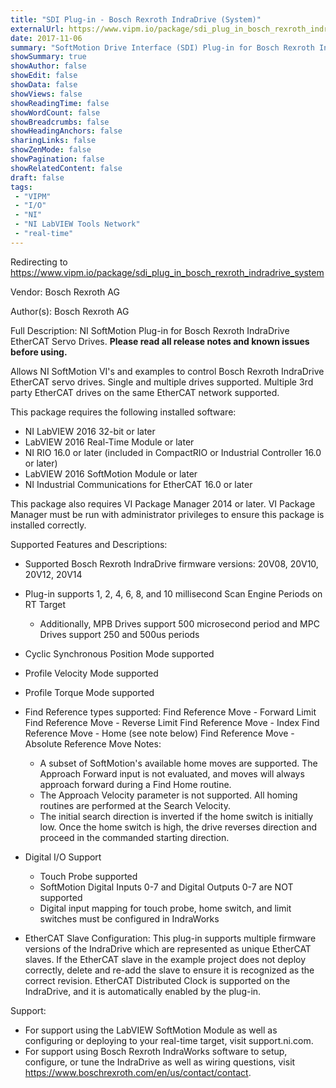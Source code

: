 ```yaml
---
title: "SDI Plug-in - Bosch Rexroth IndraDrive (System)"
externalUrl: https://www.vipm.io/package/sdi_plug_in_bosch_rexroth_indradrive_system
date: 2017-11-06
summary: "SoftMotion Drive Interface (SDI) Plug-in for Bosch Rexroth IndraDrive servo drives."
showSummary: true
showAuthor: false
showEdit: false
showData: false
showViews: false
showReadingTime: false
showWordCount: false
showBreadcrumbs: false
showHeadingAnchors: false
sharingLinks: false
showZenMode: false
showPagination: false
showRelatedContent: false
draft: false
tags:
 - "VIPM"
 - "I/O"
 - "NI"
 - "NI LabVIEW Tools Network"
 - "real-time"
---
```


Redirecting to https://www.vipm.io/package/sdi_plug_in_bosch_rexroth_indradrive_system

Vendor: Bosch Rexroth AG

Author(s): Bosch Rexroth AG
 
Full Description:
NI SoftMotion Plug-in for Bosch Rexroth IndraDrive EtherCAT Servo Drives. **Please read all release notes and known issues before using.**

Allows NI SoftMotion VI's and examples to control Bosch Rexroth IndraDrive EtherCAT servo drives. Single and multiple drives supported. Multiple 3rd party EtherCAT drives on the same EtherCAT network supported.

This package requires the following installed software:
- NI LabVIEW 2016 32-bit or later
- LabVIEW 2016 Real-Time Module or later
- NI RIO 16.0 or later (included in CompactRIO or Industrial Controller 16.0 or later)
- LabVIEW 2016 SoftMotion Module or later
- NI Industrial Communications for EtherCAT 16.0 or later

This package also requires VI Package Manager 2014 or later.
VI Package Manager must be run with administrator privileges to ensure this package is installed correctly.

Supported Features and Descriptions:
- Supported Bosch Rexroth IndraDrive firmware versions: 20V08, 20V10, 20V12, 20V14
- Plug-in supports 1, 2, 4, 6, 8, and 10 millisecond Scan Engine Periods on RT Target
  - Additionally, MPB Drives support 500 microsecond period and MPC Drives support 250 and 500us periods
- Cyclic Synchronous Position Mode supported
- Profile Velocity Mode supported
- Profile Torque Mode supported
- Find Reference types supported:
  Find Reference Move - Forward Limit
  Find Reference Move - Reverse Limit
  Find Reference Move - Index
  Find Reference Move - Home (see note below)
  Find Reference Move - Absolute
  Reference Move Notes:
  - A subset of SoftMotion's available home moves are supported. The Approach Forward input is not evaluated, and moves will always approach forward during a Find Home routine.
  - The Approach Velocity parameter is not supported. All homing routines are performed at the Search Velocity.
  - The initial search direction is inverted if the home switch is initially low. Once the home switch is high, the drive reverses direction and proceed in the commanded starting direction.
- Digital I/O Support
  - Touch Probe supported
  - SoftMotion Digital Inputs 0-7 and Digital Outputs 0-7 are NOT supported
  - Digital input mapping for touch probe, home switch, and limit switches must be configured in IndraWorks

- EtherCAT Slave Configuration:
This plug-in supports multiple firmware versions of the IndraDrive which are represented as unique EtherCAT slaves. If the EtherCAT slave in the example project does not deploy correctly, delete and re-add the slave to ensure it is recognized as the correct revision.
EtherCAT Distributed Clock is supported on the IndraDrive, and it is automatically enabled by the plug-in.

Support:
- For support using the LabVIEW SoftMotion Module as well as configuring or deploying to your real-time target, visit support.ni.com.
- For support using Bosch Rexroth IndraWorks software to setup, configure, or tune the IndraDrive as well as wiring questions, visit https://www.boschrexroth.com/en/us/contact/contact.